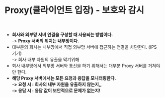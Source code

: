 # Proxy(클라이언트 입장) - 보호와 감시

<figure><img src="../../../../../.gitbook/assets/스크린샷 2024-01-13 15.28.50.png" alt=""><figcaption></figcaption></figure>

* **회사와 외부망 서버 연결을 구성할 때 사용되는 방법이다.** \
  -> **Proxy 서버의 위치는 내부망이다.**&#x20;
* 대부분의 회사는 내부망에서 직접 외부망 서버에 접근하는 연결을 차단한다. (IPS 기기)\
  -> 회사 내부 자원의 유출을 막기위해&#x20;
* 회사 내부망에서 외부망 서버와 통신을 하기 위해서는 대부분 Proxy 서버를 거쳐야만 한다.&#x20;
* **해당 Proxy 서버에서는 모든 요청과 응답을 모니터링한다.** \
  **-> 요청 시 : 회사의 내부 자원을 유출하지 않는지,,**\
  **-> 응답 시 : 응답 값이 보안적으로 문제가 없는지!**

